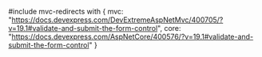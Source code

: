 #include mvc-redirects with {
    mvc: "https://docs.devexpress.com/DevExtremeAspNetMvc/400705/?v=19.1#validate-and-submit-the-form-control",
    core: "https://docs.devexpress.com/AspNetCore/400576/?v=19.1#validate-and-submit-the-form-control"
}
